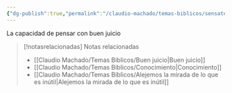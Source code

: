 ```yaml
---
{"dg-publish":true,"permalink":"/claudio-machado/temas-biblicos/sensatez/","title":"Sensatez"}
---
```


La capacidad de pensar con buen juicio 



> [!notasrelacionadas] Notas relacionadas
> - [[Claudio Machado/Temas Bíblicos/Buen juicio\|Buen juicio]]
> - [[Claudio Machado/Temas Bíblicos/Conocimiento\|Conocimiento]]
> - [[Claudio Machado/Temas Bíblicos/Alejemos la mirada de lo que es inútil\|Alejemos la mirada de lo que es inútil]]

